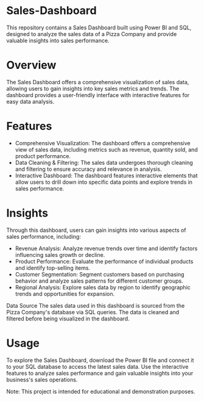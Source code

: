 # Sales-Dashboard
This repository contains a Sales Dashboard built using Power BI and SQL, designed to analyze the sales data of a Pizza Company and provide valuable insights into sales performance.

# Overview
The Sales Dashboard offers a comprehensive visualization of sales data, allowing users to gain insights into key sales metrics and trends. The dashboard provides a user-friendly interface with interactive features for easy data analysis.

# Features
* Comprehensive Visualization: The dashboard offers a comprehensive view of sales data, including metrics such as revenue, quantity sold, and product performance.
* Data Cleaning & Filtering: The sales data undergoes thorough cleaning and filtering to ensure accuracy and relevance in analysis.
* Interactive Dashboard: The dashboard features interactive elements that allow users to drill down into specific data points and explore trends in sales performance.

# Insights
Through this dashboard, users can gain insights into various aspects of sales performance, including:

* Revenue Analysis: Analyze revenue trends over time and identify factors influencing sales growth or decline.
* Product Performance: Evaluate the performance of individual products and identify top-selling items.
* Customer Segmentation: Segment customers based on purchasing behavior and analyze sales patterns for different customer groups.
* Regional Analysis: Explore sales data by region to identify geographic trends and opportunities for expansion.

Data Source
The sales data used in this dashboard is sourced from the Pizza Company's database via SQL queries. The data is cleaned and filtered before being visualized in the dashboard.

# Usage
To explore the Sales Dashboard, download the Power BI file and connect it to your SQL database to access the latest sales data. Use the interactive features to analyze sales performance and gain valuable insights into your business's sales operations.

Note: This project is intended for educational and demonstration purposes.
